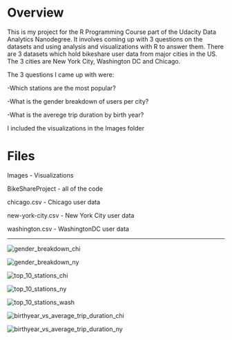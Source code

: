 Overview
================================

This is my project for the R Programming Course part of the Udacity Data Analytics Nanodegree. It involves coming up with 3 questions on the datasets and using analysis and visualizations with R to answer them. There are 3 datasets which hold bikeshare user data from major cities in the US. The 3 cities are New York City, Washington DC and Chicago.

The 3 questions I came up with were:

-Which stations are the most popular?

-What is the gender breakdown of users per city?

-What is the averege trip duration by birth year?

I included the visualizations in the Images folder

Files
================================

Images - Visualizations

BikeShareProject - all of the code

chicago.csv - Chicago user data

new-york-city.csv - New York City user data

washington.csv - WashingtonDC user data

----

![gender_breakdown_chi](https://github.com/KyleNelsen/udacityrprogramming/blob/main/Images/g_chi.png)

![gender_breakdown_ny](https://github.com/KyleNelsen/udacityrprogramming/blob/main/Images/g_ny.png)

![top_10_stations_chi](https://github.com/KyleNelsen/udacityrprogramming/blob/main/Images/top_10_chi.png)

![top_10_stations_ny](https://github.com/KyleNelsen/udacityrprogramming/blob/main/Images/top_10_ny.png)

![top_10_stations_wash](https://github.com/KyleNelsen/udacityrprogramming/blob/main/Images/top_10_wash.png)

![birthyear_vs_average_trip_duration_chi](https://github.com/KyleNelsen/udacityrprogramming/blob/main/Images/bytd_chi.png)

![birthyear_vs_average_trip_duration_ny](https://github.com/KyleNelsen/udacityrprogramming/blob/main/Images/bytd_ny.png)
